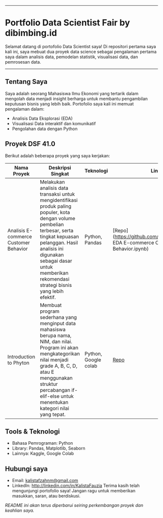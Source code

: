 
---

# Portfolio Data Scientist Fair by dibimbing.id

Selamat datang di portofolio Data Scientist saya! Di repositori pertama saya kali ini, saya mebuat dua proyek data science sebagai pengalaman pertama saya dalam analisis data, pemodelan statistik, visualisasi data, dan pemrosesan data.

---

## Tentang Saya

Saya adalah seorang Mahasiswa Ilmu Ekonomi yang tertarik dalam mengolah data menjadi insight berharga untuk membantu pengambilan keputusan bisnis yang lebih baik. Portofolio saya kali ini memuat pengalaman dalam:
- Analisis Data Eksplorasi (EDA)
- Visualisasi Data interaktif dan komunikatif
- Pengolahan data dengan Python
## Proyek DSF 41.0

Berikut adalah beberapa proyek yang saya kerjakan:

| Nama Proyek                  | Deskripsi Singkat                                   | Teknologi           | Link                             |
|-----------------------------|----------------------------------------------------|---------------------|---------------------------------|
| Analisis E-commerce Customer Behavior    | Melakukan analisis data transaksi untuk mengidentifikasi produk paling populer, kota dengan volume pembelian terbesar, serta tingkat kepuasan pelanggan. Hasil analisis ini digunakan sebagai dasar untuk memberikan rekomendasi strategi bisnis yang lebih efektif.| Python, Pandas | [Repo](https://github.com/Kalistafzh/Project EDA E-commerce Customer Behavior.ipynb) |
| Introduction to Phyton     | Membuat program sederhana yang menginput data mahasiswa berupa nama, NIM, dan nilai. Program ini akan mengkategorikan nilai menjadi grade A, B, C, D, atau E menggunakan struktur percabangan if-elif-else untuk menentukan kategori nilai yang tepat.   | Python, Google colab| [Repo](https://github.com/username/churn-prediction)   |


## Tools & Teknologi

- Bahasa Pemrograman: Python
- Library: Pandas, Matplotlib, Seaborn
- Lainnya: Kaggle, Google Colab

## Hubungi saya
- Email: kalistafzahnm@gmail.com  
- LinkedIn: http://linkedin.com/in/KalistaFauzia 
Terima kasih telah mengunjungi portofolio saya! Jangan ragu untuk memberikan masukkan, saran, atau berdiskusi.

*README ini akan terus diperbarui seiring perkembangan proyek dan keahlian saya.*

